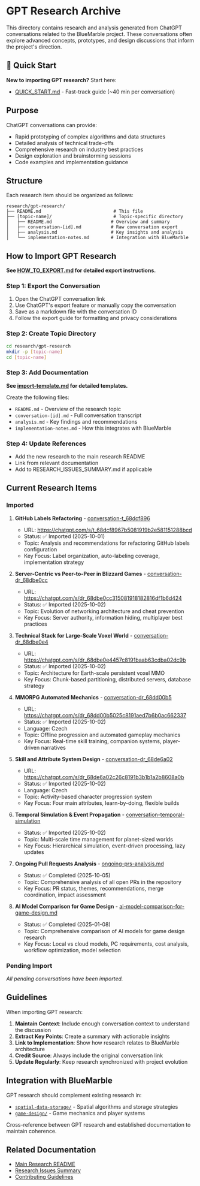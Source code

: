 # GPT Research Archive

This directory contains research and analysis generated from ChatGPT conversations related to
the BlueMarble project. These conversations often explore advanced concepts, prototypes, and
design discussions that inform the project's direction.

## 🚀 Quick Start

**New to importing GPT research?** Start here:
- [QUICK_START.md](QUICK_START.md) - Fast-track guide (~40 min per conversation)

## Purpose

ChatGPT conversations can provide:
- Rapid prototyping of complex algorithms and data structures
- Detailed analysis of technical trade-offs
- Comprehensive research on industry best practices
- Design exploration and brainstorming sessions
- Code examples and implementation guidance

## Structure

Each research item should be organized as follows:

```
research/gpt-research/
├── README.md                           # This file
├── [topic-name]/                       # Topic-specific directory
│   ├── README.md                      # Overview and summary
│   ├── conversation-[id].md           # Raw conversation export
│   ├── analysis.md                    # Key insights and analysis
│   └── implementation-notes.md        # Integration with BlueMarble
```

## How to Import GPT Research

**See [HOW_TO_EXPORT.md](HOW_TO_EXPORT.md) for detailed export instructions.**

### Step 1: Export the Conversation

1. Open the ChatGPT conversation link
2. Use ChatGPT's export feature or manually copy the conversation
3. Save as a markdown file with the conversation ID
4. Follow the export guide for formatting and privacy considerations

### Step 2: Create Topic Directory

```bash
cd research/gpt-research
mkdir -p [topic-name]
cd [topic-name]
```

### Step 3: Add Documentation

**See [import-template.md](import-template.md) for detailed templates.**

Create the following files:
- `README.md` - Overview of the research topic
- `conversation-[id].md` - Full conversation transcript
- `analysis.md` - Key findings and recommendations
- `implementation-notes.md` - How this integrates with BlueMarble

### Step 4: Update References

- Add the new research to the main research README
- Link from relevant documentation
- Add to RESEARCH_ISSUES_SUMMARY.md if applicable

## Current Research Items

### Imported

1. **GitHub Labels Refactoring** - [conversation-t_68dcf896](conversation-t_68dcf896/)
   - URL: https://chatgpt.com/s/t_68dcf8967b5081919b2e581151288bcd
   - Status: ✅ Imported (2025-10-01)
   - Topic: Analysis and recommendations for refactoring GitHub labels configuration
   - Key Focus: Label organization, auto-labeling coverage, implementation strategy

2. **Server-Centric vs Peer-to-Peer in Blizzard Games** - [conversation-dr_68dbe0cc](conversation-dr_68dbe0cc/)
   - URL: https://chatgpt.com/s/dr_68dbe0cc315081918182816df1b6d424
   - Status: ✅ Imported (2025-10-02)
   - Topic: Evolution of networking architecture and cheat prevention
   - Key Focus: Server authority, information hiding, multiplayer best practices

3. **Technical Stack for Large-Scale Voxel World** - [conversation-dr_68dbe0e4](conversation-dr_68dbe0e4/)
   - URL: https://chatgpt.com/s/dr_68dbe0e4457c8191baab63cdba02dc9b
   - Status: ✅ Imported (2025-10-02)
   - Topic: Architecture for Earth-scale persistent voxel MMO
   - Key Focus: Chunk-based partitioning, distributed servers, database strategy

4. **MMORPG Automated Mechanics** - [conversation-dr_68dd00b5](conversation-dr_68dd00b5/)
   - URL: https://chatgpt.com/s/dr_68dd00b5025c8191aed7b6b0ac662337
   - Status: ✅ Imported (2025-10-02)
   - Language: Czech
   - Topic: Offline progression and automated gameplay mechanics
   - Key Focus: Real-time skill training, companion systems, player-driven narratives

5. **Skill and Attribute System Design** - [conversation-dr_68de6a02](conversation-dr_68de6a02/)
   - URL: https://chatgpt.com/s/dr_68de6a02c26c8191b3b1b1a2b8608a0b
   - Status: ✅ Imported (2025-10-02)
   - Language: Czech
   - Topic: Activity-based character progression system
   - Key Focus: Four main attributes, learn-by-doing, flexible builds

6. **Temporal Simulation & Event Propagation** - [conversation-temporal-simulation](conversation-temporal-simulation/)
   - Status: ✅ Imported (2025-10-02)
   - Topic: Multi-scale time management for planet-sized worlds
   - Key Focus: Hierarchical simulation, event-driven processing, lazy updates

7. **Ongoing Pull Requests Analysis** - [ongoing-prs-analysis.md](ongoing-prs-analysis.md)
   - Status: ✅ Completed (2025-10-05)
   - Topic: Comprehensive analysis of all open PRs in the repository
   - Key Focus: PR status, themes, recommendations, merge coordination, impact assessment

8. **AI Model Comparison for Game Design** - [ai-model-comparison-for-game-design.md](ai-model-comparison-for-game-design.md)
   - Status: ✅ Completed (2025-01-08)
   - Topic: Comprehensive comparison of AI models for game design research
   - Key Focus: Local vs cloud models, PC requirements, cost analysis, workflow optimization, model selection

### Pending Import

*All pending conversations have been imported.*

## Guidelines

When importing GPT research:

1. **Maintain Context**: Include enough conversation context to understand the discussion
2. **Extract Key Points**: Create a summary with actionable insights
3. **Link to Implementation**: Show how research relates to BlueMarble architecture
4. **Credit Source**: Always include the original conversation link
5. **Update Regularly**: Keep research synchronized with project evolution

## Integration with BlueMarble

GPT research should complement existing research in:
- [`spatial-data-storage/`](../spatial-data-storage/) - Spatial algorithms and storage strategies
- [`game-design/`](../game-design/) - Game mechanics and player systems

Cross-reference between GPT research and established documentation to maintain coherence.

## Related Documentation

- [Main Research README](../README.md)
- [Research Issues Summary](../RESEARCH_ISSUES_SUMMARY.md)
- [Contributing Guidelines](../../CONTRIBUTING.md)
